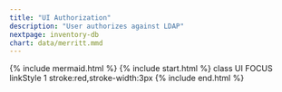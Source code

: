 ```yaml
---
title: "UI Authorization"
description: "User authorizes against LDAP"
nextpage: inventory-db
chart: data/merritt.mmd
---
```

{% include mermaid.html %}
{% include start.html %}
  class UI FOCUS
  linkStyle 1 stroke:red,stroke-width:3px
{% include end.html %}
